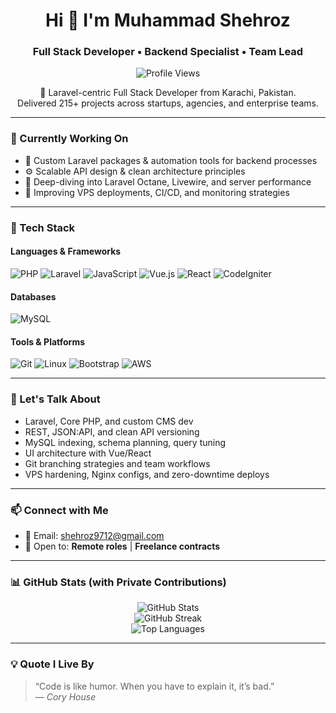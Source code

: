 <h1 align="center">Hi 👋 I'm Muhammad Shehroz</h1>
<h3 align="center">Full Stack Developer • Backend Specialist • Team Lead</h3>

<p align="center">
  <img src="https://komarev.com/ghpvc/?username=shehroz9712&label=Profile%20views&color=0e75b6&style=flat" alt="Profile Views" />
</p>

<p align="center">
  🚀 Laravel-centric Full Stack Developer from Karachi, Pakistan.<br>
  Delivered 215+ projects across startups, agencies, and enterprise teams.
</p>

---

### 🚧 Currently Working On

- 🔭 Custom Laravel packages & automation tools for backend processes  
- ⚙️ Scalable API design & clean architecture principles  
- 🌱 Deep-diving into Laravel Octane, Livewire, and server performance  
- 🧠 Improving VPS deployments, CI/CD, and monitoring strategies  

---

### 🧩 Tech Stack

#### Languages & Frameworks  
![PHP](https://img.shields.io/badge/PHP-777BB4?style=for-the-badge&logo=php&logoColor=white)  ![Laravel](https://img.shields.io/badge/Laravel-F72C1F?style=for-the-badge&logo=laravel&logoColor=white)  ![JavaScript](https://img.shields.io/badge/JavaScript-F7DF1E?style=for-the-badge&logo=javascript&logoColor=black)  ![Vue.js](https://img.shields.io/badge/Vue.js-42b883?style=for-the-badge&logo=vue.js&logoColor=white)  ![React](https://img.shields.io/badge/React-61dafb?style=for-the-badge&logo=react&logoColor=black)  ![CodeIgniter](https://img.shields.io/badge/CodeIgniter-EF4223?style=for-the-badge&logo=codeigniter&logoColor=white)

#### Databases  
![MySQL](https://img.shields.io/badge/MySQL-00758F?style=for-the-badge&logo=mysql&logoColor=white)

#### Tools & Platforms  
![Git](https://img.shields.io/badge/Git-F05032?style=for-the-badge&logo=git&logoColor=white)  ![Linux](https://img.shields.io/badge/Linux-FCC624?style=for-the-badge&logo=linux&logoColor=black)  ![Bootstrap](https://img.shields.io/badge/Bootstrap-563d7c?style=for-the-badge&logo=bootstrap&logoColor=white)  ![AWS](https://img.shields.io/badge/AWS-FF9900?style=for-the-badge&logo=amazon-aws&logoColor=white)

---

### 💬 Let's Talk About

- Laravel, Core PHP, and custom CMS dev  
- REST, JSON:API, and clean API versioning  
- MySQL indexing, schema planning, query tuning  
- UI architecture with Vue/React  
- Git branching strategies and team workflows  
- VPS hardening, Nginx configs, and zero-downtime deploys  

---

### 📫 Connect with Me

- 📧 Email: [shehroz9712@gmail.com](mailto:shehroz9712@gmail.com)  
- 💼 Open to: **Remote roles** | **Freelance contracts**

---

### 📊 GitHub Stats (with Private Contributions)

<p align="center">
  <img src="https://github-readme-stats-lovat-alpha-39.vercel.app/api?username=shehroz9712&count_private=true&show_icons=true&theme=tokyonight" alt="GitHub Stats" />
  <br />
  <img src="https://github-readme-streak-stats.herokuapp.com?user=shehroz9712&theme=tokyonight&count_private=true" alt="GitHub Streak" />
  <br />
  <img src="https://github-readme-stats-lovat-alpha-39.vercel.app/api/top-langs/?username=shehroz9712&layout=compact&theme=tokyonight&hide=html" alt="Top Languages" />
</p>

---

### 💡 Quote I Live By

> “Code is like humor. When you have to explain it, it’s bad.”  
> — *Cory House*
